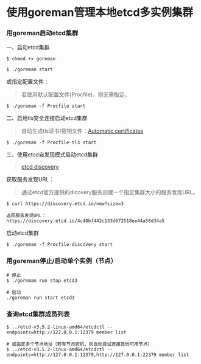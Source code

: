 # 使用goreman管理本地etcd多实例集群

### 用goreman启动etcd集群
一、启动etcd集群
```shell
$ chmod +x goreman
```

```shell
$ ./goreman start
```

或指定配置文件：
> 若使用默认配置文件(Procfile)，则无需指定。
```shell
$ ./goreman -f Procfile start
```

二、启用tls安全连接启动etcd集群
> 自动生成tls证书/密钥文件：[Automatic certificates](https://etcd.io/docs/v3.5/op-guide/clustering/#automatic-certificates)
```shell
$ ./goreman -f Procfile-tls start
```

三、使用etcd自发现模式启动etcd集群
> [etcd discovery](https://etcd.io/docs/v3.5/op-guide/clustering/#etcd-discovery)

获取服务发现URL：
> 通过etcd官方提供的dicovery服务创建一个指定集群大小的服务发现URL。
```shell
$ curl https://discovery.etcd.io/new?size=3

返回服务发现URL：https://discovery.etcd.io/4c40bf442c133d672518ee44a58d34a5
```

启动etcd集群
```shell
$ ./goreman -f Procfile-discovery start
```

### 用goreman停止/启动单个实例（节点）
```shell
# 停止
$ ./goreman run stop etcd3

# 启动
./goreman run start etcd3
```

### 查询etcd集群成员列表
```shell
$ ../etcd-v3.5.2-linux-amd64/etcdctl --endpoints=http://127.0.0.1:12379 member list

# 或指定多个节点地址（若有节点宕机，则自动尝试连接其他可用节点）
$ ../etcd-v3.5.2-linux-amd64/etcdctl --endpoints=http://127.0.0.1:12379,http://127.0.0.1:22379 member list
```
